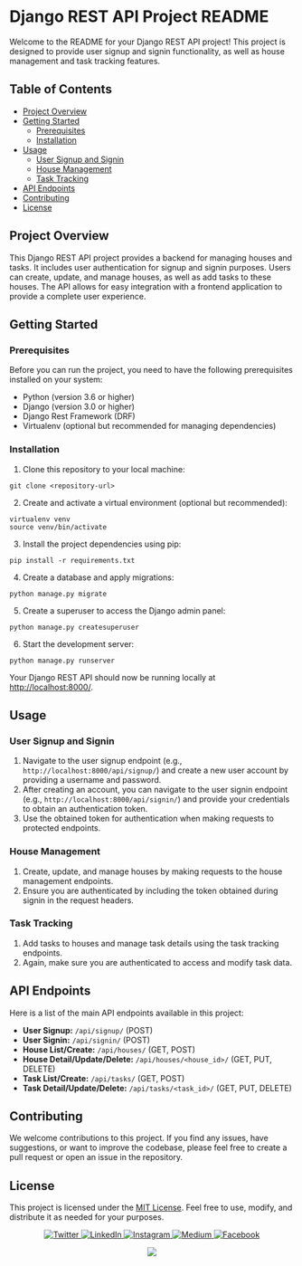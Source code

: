 

<h1>Django REST API Project README </h1>

<p>Welcome to the README for your Django REST API project! This project is designed to provide user signup and signin functionality, as well as house management and task tracking features.</p>

<h2>Table of Contents</h2>

<ul>
    <li><a href="#project-overview">Project Overview</a></li>
    <li><a href="#getting-started">Getting Started</a>
        <ul>
            <li><a href="#prerequisites">Prerequisites</a></li>
            <li><a href="#installation">Installation</a></li>
        </ul>
    </li>
    <li><a href="#usage">Usage</a>
        <ul>
            <li><a href="#user-signup-and-signin">User Signup and Signin</a></li>
            <li><a href="#house-management">House Management</a></li>
            <li><a href="#task-tracking">Task Tracking</a></li>
        </ul>
    </li>
    <li><a href="#api-endpoints">API Endpoints</a></li>
    <li><a href="#contributing">Contributing</a></li>
    <li><a href="#license">License</a></li>
</ul>

<h2 id="project-overview">Project Overview</h2>

<p>This Django REST API project provides a backend for managing houses and tasks. It includes user authentication for signup and signin purposes. Users can create, update, and manage houses, as well as add tasks to these houses. The API allows for easy integration with a frontend application to provide a complete user experience.</p>

<h2 id="getting-started">Getting Started</h2>

<h3 id="prerequisites">Prerequisites</h3>

<p>Before you can run the project, you need to have the following prerequisites installed on your system:</p>

<ul>
    <li>Python (version 3.6 or higher)</li>
    <li>Django (version 3.0 or higher)</li>
    <li>Django Rest Framework (DRF)</li>
    <li>Virtualenv (optional but recommended for managing dependencies)</li>
</ul>

<h3 id="installation">Installation</h3>

<ol>
    <li>Clone this repository to your local machine:</li>
</ol>

<pre><code>git clone &lt;repository-url&gt;</code></pre>

<ol start="2">
    <li>Create and activate a virtual environment (optional but recommended):</li>
</ol>

<pre><code>virtualenv venv
source venv/bin/activate</code></pre>

<ol start="3">
    <li>Install the project dependencies using pip:</li>
</ol>

<pre><code>pip install -r requirements.txt</code></pre>

<ol start="4">
    <li>Create a database and apply migrations:</li>
</ol>

<pre><code>python manage.py migrate</code></pre>

<ol start="5">
    <li>Create a superuser to access the Django admin panel:</li>
</ol>

<pre><code>python manage.py createsuperuser</code></pre>

<ol start="6">
    <li>Start the development server:</li>
</ol>

<pre><code>python manage.py runserver</code></pre>

<p>Your Django REST API should now be running locally at <a href="http://localhost:8000/">http://localhost:8000/</a>.</p>

<h2 id="usage">Usage</h2>

<h3 id="user-signup-and-signin">User Signup and Signin</h3>

<ol>
    <li>Navigate to the user signup endpoint (e.g., <code>http://localhost:8000/api/signup/</code>) and create a new user account by providing a username and password.</li>
    <li>After creating an account, you can navigate to the user signin endpoint (e.g., <code>http://localhost:8000/api/signin/</code>) and provide your credentials to obtain an authentication token.</li>
    <li>Use the obtained token for authentication when making requests to protected endpoints.</li>
</ol>

<h3 id="house-management">House Management</h3>

<ol>
    <li>Create, update, and manage houses by making requests to the house management endpoints.</li>
    <li>Ensure you are authenticated by including the token obtained during signin in the request headers.</li>
</ol>

<h3 id="task-tracking">Task Tracking</h3>

<ol>
    <li>Add tasks to houses and manage task details using the task tracking endpoints.</li>
    <li>Again, make sure you are authenticated to access and modify task data.</li>
</ol>

<h2 id="api-endpoints">API Endpoints</h2>

<p>Here is a list of the main API endpoints available in this project:</p>

<ul>
    <li><strong>User Signup:</strong> <code>/api/signup/</code> (POST)</li>
    <li><strong>User Signin:</strong> <code>/api/signin/</code> (POST)</li>
    <li><strong>House List/Create:</strong> <code>/api/houses/</code> (GET, POST)</li>
    <li><strong>House Detail/Update/Delete:</strong> <code>/api/houses/&lt;house_id&gt;/</code> (GET, PUT, DELETE)</li>
    <li><strong>Task List/Create:</strong> <code>/api/tasks/</code> (GET, POST)</li>
    <li><strong>Task Detail/Update/Delete:</strong> <code>/api/tasks/&lt;task_id&gt;/</code> (GET, PUT, DELETE)</li>
</ul>

<h2 id="contributing">Contributing</h2>

<p>We welcome contributions to this project. If you find any issues, have suggestions, or want to improve the codebase, please feel free to create a pull request or open an issue in the repository.</p>

<h2 id="license">License</h2>

<p>This project is licensed under the <a href="LICENSE">MIT License</a>. Feel free to use, modify, and distribute it as needed for your purposes.</p>


<div align="center">
  
<p align="center">
  <a href="https://twitter.com/" target="_blank">
    <img src="https://img.shields.io/badge/twitter-%231DA1F2.svg?&style=for-the-badge&logo=twitter&logoColor=white&color=071A2C" alt="Twitter"/>
  </a>
  <a href="https://www.linkedin.com/in/" target="_blank">
    <img src="https://img.shields.io/badge/linkedin-%230077B5.svg?&style=for-the-badge&logo=linkedin&logoColor=white&color=071A2C" alt="LinkedIn"/>
  </a>
  <a href="https://instagram.com/" target="_blank">
    <img src="https://img.shields.io/badge/instagram-%23E4405F.svg?&style=for-the-badge&logo=instagram&logoColor=white&color=071A2C" alt="Instagram"/>
  </a>
  <a href="https://medium.com/" target="_blank">
    <img src="https://img.shields.io/badge/medium-%2312100E.svg?&style=for-the-badge&logo=medium&logoColor=white&color=071A2C" alt="Medium"/>
  </a>
  <a href="https://www.facebook.com/" target="_blank">
    <img src="https://img.shields.io/badge/facebook-%231877F2.svg?&style=for-the-badge&logo=facebook&logoColor=white&color=071A2C" alt="Facebook"/>
  </a>
</p>

 <img align="center" src="https://github.com/demartini/demartini/blob/master/code.gif" />
<br>

 

